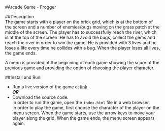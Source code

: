 #Arcade Game - Frogger

##Description  
The game starts with a player on the brick grid, which is at the bottom of the screen and a number of enemies/bugs moving on the grass patch at the middle of the screen. The player has to successfully reach the river, which is at the top of the screen.
He has to avoid the bugs, collect the gems and reach the river in order to win the game. He is provided with 3 lives and he loses a life every time he collides with a bug. When the player loses all lives, the game ends.  

A menu is provided at the beginning of each game showing the score of the previous game and providing the option of choosing the player character.  

##Install and Run
* Run a live version of the game at [link](https://aishwarya-an.github.io/Arcade-Game/).  
***OR***  
* Download the source code.  
  In order to run the game, open the `index.html` file in a web browser.  
  In order to play the game, first choose the character of the player on the menu screen. When the game starts, use the arrow keys to move your player along the grid. When the game ends, the menu screen appears again.  
